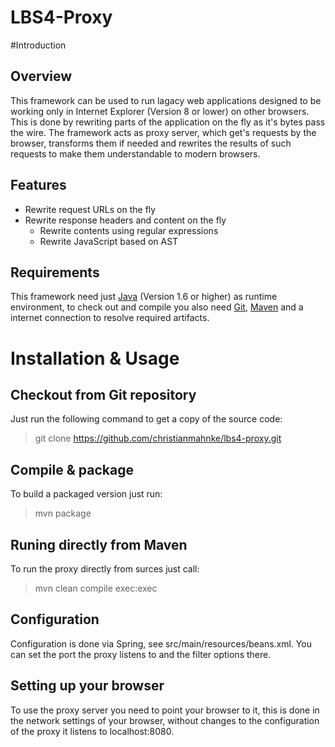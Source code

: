 LBS4-Proxy
==========

#Introduction

## Overview
This framework can be used to run lagacy web applications designed to be working only in Internet Explorer (Version 8 or lower) on other browsers. This is done by rewriting parts of the application on the fly as it's bytes pass the wire.
The framework acts as proxy server, which get's requests by the browser, transforms them if needed and rewrites the results of such requests to make them understandable to modern browsers.

## Features
* Rewrite request URLs on the fly
* Rewrite response headers and content on the fly
  * Rewrite contents using regular expressions
  * Rewrite JavaScript based on AST

## Requirements
This framework need just [Java](http://java.com/en/) (Version 1.6 or higher) as runtime environment, to check out and compile you also need [Git](http://git-scm.com/), [Maven](http://maven.apache.org/) and a internet connection to resolve required artifacts.

# Installation & Usage
## Checkout from Git repository

Just run the following command to get a copy of the source code:
> git clone https://github.com/christianmahnke/lbs4-proxy.git

## Compile & package
To build a packaged version just run:
> mvn package

## Runing directly from Maven
To run the proxy directly from surces just call:
> mvn clean compile exec:exec

## Configuration
Configuration is done via Spring, see src/main/resources/beans.xml.
You can set the port the proxy listens to and the filter options there.

## Setting up your browser
To use the proxy server you need to point your browser to it, this is done in the network settings of your browser, without changes to the configuration of the proxy it listens to localhost:8080.